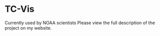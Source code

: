 # TC-Vis
Currently used by NOAA scientists
Please view the full description of the project on my website.


